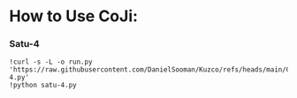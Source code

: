 # How to Use CoJi:

### Satu-4
```
!curl -s -L -o run.py 'https://raw.githubusercontent.com/DanielSooman/Kuzco/refs/heads/main/CoJi/satu-4.py'
!python satu-4.py
```
